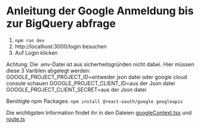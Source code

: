 # Anleitung der Google Anmeldung bis zur BigQuery abfrage

1. `npm run dev`
2. http://localhost:3000/login besuchen
3. Auf Login klicken

Achtung: Die .env-Datei ist aus sicherheitsgründen nicht dabei. Hier müssen diese 3 Variblen abgelegt werden:
GOOGLE_PROJECT_PROJECT_ID=entweder json datei oder google cloud console schauen
GOOGLE_PROJECT_CLIENT_ID=aus der Json datei
GOOGLE_PROJECT_CLIENT_SECRET=aus der Json datei

Benötigte npm Packages:
`npm install @react-oauth/google googleapis`

Die wichtigsten Information findet ihr in den Dateien [googleContext.tsx](https://github.com/DD360-BambusBjoern/GoogleAuthExample/blob/main/app/context/googleContext.tsx) und [route.ts](https://github.com/DD360-BambusBjoern/GoogleAuthExample/blob/main/app/api/auth/route.ts)
